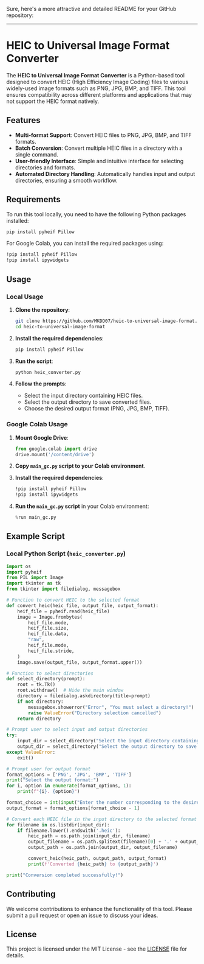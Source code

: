 Sure, here's a more attractive and detailed README for your GitHub repository:

---

# HEIC to Universal Image Format Converter

The **HEIC to Universal Image Format Converter** is a Python-based tool designed to convert HEIC (High Efficiency Image Coding) files to various widely-used image formats such as PNG, JPG, BMP, and TIFF. This tool ensures compatibility across different platforms and applications that may not support the HEIC format natively.

## Features

- **Multi-format Support**: Convert HEIC files to PNG, JPG, BMP, and TIFF formats.
- **Batch Conversion**: Convert multiple HEIC files in a directory with a single command.
- **User-friendly Interface**: Simple and intuitive interface for selecting directories and formats.
- **Automated Directory Handling**: Automatically handles input and output directories, ensuring a smooth workflow.

## Requirements

To run this tool locally, you need to have the following Python packages installed:

```sh
pip install pyheif Pillow
```

For Google Colab, you can install the required packages using:

```sh
!pip install pyheif Pillow
!pip install ipywidgets
```

## Usage

### Local Usage

1. **Clone the repository**:
   ```sh
   git clone https://github.com/MKDD07/heic-to-universal-image-format.git
   cd heic-to-universal-image-format
   ```

2. **Install the required dependencies**:
   ```sh
   pip install pyheif Pillow
   ```

3. **Run the script**:
   ```sh
   python heic_converter.py
   ```

4. **Follow the prompts**:
   - Select the input directory containing HEIC files.
   - Select the output directory to save converted files.
   - Choose the desired output format (PNG, JPG, BMP, TIFF).

### Google Colab Usage

1. **Mount Google Drive**:
   ```python
   from google.colab import drive
   drive.mount('/content/drive')
   ```

2. **Copy `main_gc.py` script to your Colab environment**.

3. **Install the required dependencies**:
   ```sh
   !pip install pyheif Pillow
   !pip install ipywidgets
   ```

4. **Run the `main_gc.py` script** in your Colab environment:
   ```python
   %run main_gc.py
   ```

## Example Script

### Local Python Script (`heic_converter.py`)

```python
import os
import pyheif
from PIL import Image
import tkinter as tk
from tkinter import filedialog, messagebox

# Function to convert HEIC to the selected format
def convert_heic(heic_file, output_file, output_format):
    heif_file = pyheif.read(heic_file)
    image = Image.frombytes(
        heif_file.mode,
        heif_file.size,
        heif_file.data,
        "raw",
        heif_file.mode,
        heif_file.stride,
    )
    image.save(output_file, output_format.upper())

# Function to select directories
def select_directory(prompt):
    root = tk.Tk()
    root.withdraw()  # Hide the main window
    directory = filedialog.askdirectory(title=prompt)
    if not directory:
        messagebox.showerror("Error", "You must select a directory!")
        raise ValueError("Directory selection cancelled")
    return directory

# Prompt user to select input and output directories
try:
    input_dir = select_directory("Select the input directory containing HEIC files")
    output_dir = select_directory("Select the output directory to save converted files")
except ValueError:
    exit()

# Prompt user for output format
format_options = ['PNG', 'JPG', 'BMP', 'TIFF']
print("Select the output format:")
for i, option in enumerate(format_options, 1):
    print(f"{i}. {option}")

format_choice = int(input("Enter the number corresponding to the desired format: "))
output_format = format_options[format_choice - 1]

# Convert each HEIC file in the input directory to the selected format
for filename in os.listdir(input_dir):
    if filename.lower().endswith('.heic'):
        heic_path = os.path.join(input_dir, filename)
        output_filename = os.path.splitext(filename)[0] + '.' + output_format.lower()
        output_path = os.path.join(output_dir, output_filename)

        convert_heic(heic_path, output_path, output_format)
        print(f'Converted {heic_path} to {output_path}')

print("Conversion completed successfully!")
```

## Contributing

We welcome contributions to enhance the functionality of this tool. Please submit a pull request or open an issue to discuss your ideas.

## License

This project is licensed under the MIT License - see the [LICENSE](LICENSE) file for details.
